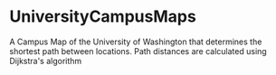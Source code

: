 # UniversityCampusMaps
A Campus Map of the University of Washington that determines the shortest path between locations. Path distances are calculated using Dijkstra's algorithm 


